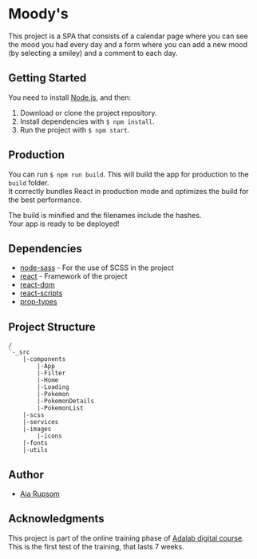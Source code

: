 # Moody's

This project is a SPA that consists of a calendar page where you can see the mood you had every day and a form where you can add a new mood (by selecting a smiley) and a comment to each day.

## Getting Started

You need to install [Node.js](https://nodejs.org/), and then:

1. Download or clone the project repository.
2. Install dependencies with `$ npm install`.
3. Run the project with `$ npm start`.

## Production

You can run `$ npm run build`. This will build the app for production to the `build` folder.<br>
It correctly bundles React in production mode and optimizes the build for the best performance.

The build is minified and the filenames include the hashes.<br>
Your app is ready to be deployed!

## Dependencies

- [node-sass](https://www.npmjs.com/package/node-sass) - For the use of SCSS in the project
- [react](https://www.npmjs.com/package/react) - Framework of the project
- [react-dom](https://www.npmjs.com/package/react-dom)
- [react-scripts](https://www.npmjs.com/package/react-scripts)
- [prop-types](https://www.npmjs.com/package/prop-types)

## Project Structure

```
/
`-_src
    |-components
        |-App
        |-Filter
        |-Home
        |-Loading
        |-Pokemon
        |-PokemonDetails
        |-PokemonList
    |-scss
    |-services
    |-images
        |-icons
    |-fonts
    |-utils
```

## Author

- [Aia Rupsom](https://www.linkedin.com/in/aia-rupsom/)

## Acknowledgments

This project is part of the online training phase of [Adalab digital course](https://adalab.es/). This is the first test of the training, that lasts 7 weeks.
